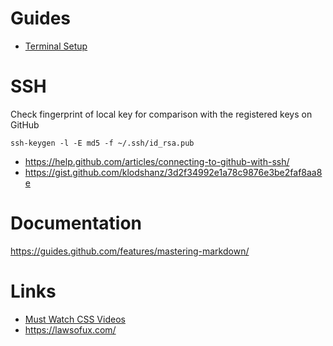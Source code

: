 # Guides
* [Terminal Setup](Terminal.md)

# SSH
Check fingerprint of local key for comparison with the registered keys on GitHub

```ssh-keygen -l -E md5 -f ~/.ssh/id_rsa.pub```

* https://help.github.com/articles/connecting-to-github-with-ssh/
* https://gist.github.com/klodshanz/3d2f34992e1a78c9876e3be2faf8aa8e


# Documentation
https://guides.github.com/features/mastering-markdown/

# Links
* [Must Watch CSS Videos](https://github.com/AllThingsSmitty/must-watch-css/blob/master/README.md)
* https://lawsofux.com/
